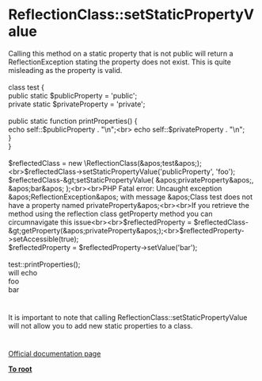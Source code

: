 # ReflectionClass::setStaticPropertyValue



Calling this method on a static property that is not public will return a ReflectionException stating the property does not exist. This is quite misleading as the property is valid.<br><br>class test {<br>    public static $publicProperty = &apos;public&apos;;<br>    private static $privateProperty = &apos;private&apos;;<br><br>    public static function printProperties() {<br>        echo self::$publicProperty . "\n";<br>        echo self::$privateProperty . "\n";<br>    }<br>} <br><br>$reflectedClass = new \ReflectionClass(&apos;test&apos;);<br>$reflectedClass-&gt;setStaticPropertyValue(&apos;publicProperty&apos;, &apos;foo&apos;);<br>$reflectedClass-&gt;setStaticPropertyValue( &apos;privateProperty&apos;, &apos;bar&apos; );<br><br>PHP Fatal error:  Uncaught exception &apos;ReflectionException&apos; with message &apos;Class test does not have a property named privateProperty&apos;<br><br>If you retrieve the method using the reflection class getProperty method you can circumnavigate this issue<br><br>$reflectedProperty = $reflectedClass-&gt;getProperty(&apos;privateProperty&apos;);<br>$reflectedProperty-&gt;setAccessible(true);<br>$reflectedProperty = $reflectedProperty-&gt;setValue(&apos;bar&apos;);<br><br>test::printProperties(); <br>will echo<br>foo<br>bar  

#

It is important to note that calling ReflectionClass::setStaticPropertyValue will not allow you to add new static properties to a class.  

#

[Official documentation page](https://www.php.net/manual/en/reflectionclass.setstaticpropertyvalue.php)

**[To root](/README.md)**